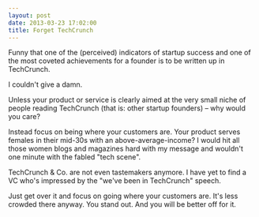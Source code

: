 ```yaml
---
layout: post
date: 2013-03-23 17:02:00
title: Forget TechCrunch
---
```

Funny that one of the (perceived) indicators of startup success and one of the most coveted achievements for a founder is to be written up in TechCrunch.

I couldn't give a damn.

Unless your product or service is clearly aimed at the very small niche of people reading TechCrunch (that is: other startup founders) – why would you care?

Instead focus on being where your customers are. Your product serves females in their mid-30s with an above-average-income? I would hit all those women blogs and magazines hard with my message and wouldn't one minute with the fabled "tech scene".

TechCrunch & Co. are not even tastemakers anymore. I have yet to find a VC who's impressed by the "we've been in TechCrunch" speech.

Just get over it and focus on going where your customers are. It's less crowded there anyway. You stand out. And you will be better off for it.